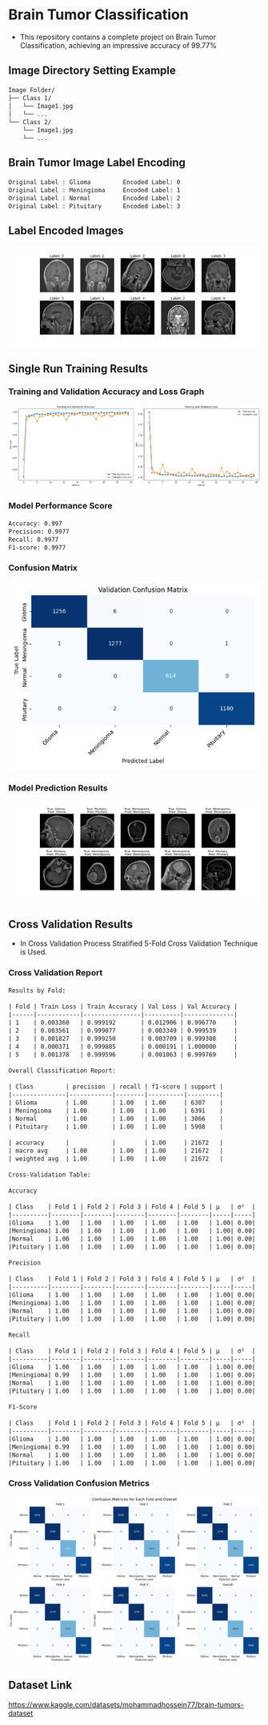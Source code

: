 # Brain Tumor Classification

- This repository contains a complete project on Brain Tumor Classification, achieving an impressive accuracy of 99.77%

## Image Directory Setting Example
```
Image Folder/
├── Class 1/
│   └── Image1.jpg
│   └── ...
└── Class 2/
    └── Image1.jpg
    └── ...
```

## Brain Tumor Image Label Encoding
```
Original Label : Glioma         Encoded Label: 0
Original Label : Meningioma     Encoded Label: 1
Original Label : Normal         Encoded Label: 2
Original Label : Pituitary      Encoded Label: 3
```
## Label Encoded Images
![Label Encoded Images](Images/dataset_images.png)

## Single Run Training Results

### Training and Validation Accuracy and Loss Graph
![ Accuracy and Loss Graph](Images/plot_training_history.png)

### Model Performance Score
```
Accuracy: 0.997
Precision: 0.9977
Recall: 0.9977
F1-score: 0.9977
```
### Confusion Matrix
![Confusion Matrix](Images/confusion_matrix.png)

### Model Prediction Results
![Model Outcomes](Images/model_outcomes.png)

## Cross Validation Results

- In Cross Validation Process Stratified 5-Fold Cross Validation Technique is Used.

### Cross Validation Report
```
Results by Fold:

| Fold | Train Loss | Train Accuracy | Val Loss | Val Accuracy |
|------|------------|----------------|----------|--------------|
| 1    | 0.003360   | 0.999192       | 0.012906 | 0.996770     |
| 2    | 0.003561   | 0.999077       | 0.003349 | 0.999539     |
| 3    | 0.001827   | 0.999250       | 0.003709 | 0.999308     |
| 4    | 0.000371   | 0.999885       | 0.000191 | 1.000000     |
| 5    | 0.001378   | 0.999596       | 0.001063 | 0.999769     |

Overall Classification Report:

| Class      	| precision  | recall | f1-score | support |
|---------------|------------|--------|----------|---------|
| Glioma     	| 1.00       | 1.00   | 1.00     | 6307    |
| Meningioma 	| 1.00       | 1.00   | 1.00     | 6391    |
| Normal     	| 1.00       | 1.00   | 1.00     | 3066    |
| Pituitary  	| 1.00       | 1.00   | 1.00     | 5908    |

| accuracy   	|            |        | 1.00     | 21672   |
| macro avg  	| 1.00       | 1.00   | 1.00     | 21672   |
| weighted avg 	| 1.00       | 1.00   | 1.00     | 21672   |

Cross-Validation Table:

Accuracy

| Class    | Fold 1 | Fold 2 | Fold 3 | Fold 4 | Fold 5 | μ   | σ²  |
|----------|--------|--------|--------|--------|--------|-----|-----|
|Glioma    | 1.00   | 1.00   | 1.00   | 1.00   | 1.00   | 1.00| 0.00|
|Meningioma| 1.00   | 1.00   | 1.00   | 1.00   | 1.00   | 1.00| 0.00|
|Normal    | 1.00   | 1.00   | 1.00   | 1.00   | 1.00   | 1.00| 0.00|
|Pituitary | 1.00   | 1.00   | 1.00   | 1.00   | 1.00   | 1.00| 0.00|

Precision

| Class    | Fold 1 | Fold 2 | Fold 3 | Fold 4 | Fold 5 | μ   | σ²  |
|----------|--------|--------|--------|--------|--------|-----|-----|
|Glioma    | 1.00   | 1.00   | 1.00   | 1.00   | 1.00   | 1.00| 0.00|
|Meningioma| 1.00   | 1.00   | 1.00   | 1.00   | 1.00   | 1.00| 0.00|
|Normal    | 1.00   | 1.00   | 1.00   | 1.00   | 1.00   | 1.00| 0.00|
|Pituitary | 1.00   | 1.00   | 1.00   | 1.00   | 1.00   | 1.00| 0.00|

Recall

| Class    | Fold 1 | Fold 2 | Fold 3 | Fold 4 | Fold 5 | μ   | σ²  |
|----------|--------|--------|--------|--------|--------|-----|-----|
|Glioma    | 1.00   | 1.00   | 1.00   | 1.00   | 1.00   | 1.00| 0.00|
|Meningioma| 0.99   | 1.00   | 1.00   | 1.00   | 1.00   | 1.00| 0.00|
|Normal    | 1.00   | 1.00   | 1.00   | 1.00   | 1.00   | 1.00| 0.00|
|Pituitary | 1.00   | 1.00   | 1.00   | 1.00   | 1.00   | 1.00| 0.00|

F1-Score

| Class    | Fold 1 | Fold 2 | Fold 3 | Fold 4 | Fold 5 | μ   | σ²  |
|----------|--------|--------|--------|--------|--------|-----|-----|
|Glioma    | 1.00   | 1.00   | 1.00   | 1.00   | 1.00   | 1.00| 0.00|
|Meningioma| 0.99   | 1.00   | 1.00   | 1.00   | 1.00   | 1.00| 0.00|
|Normal    | 1.00   | 1.00   | 1.00   | 1.00   | 1.00   | 1.00| 0.00|
|Pituitary | 1.00   | 1.00   | 1.00   | 1.00   | 1.00   | 1.00| 0.00|
```

### Cross Validation Confusion Metrics
![Cross Val Confusion Metrics](Images/cross_val_confusion_metrics.png)

## Dataset Link
https://www.kaggle.com/datasets/mohammadhossein77/brain-tumors-dataset
